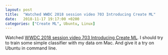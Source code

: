 ```yaml
---
layout: post
title:  "Watched WWDC 2018 session video 703 Introducing Create ML"
date:   2018-11-17 19:17:00 +0200
categories: ["Create ML", Ubuntu, Linux]
---
```

Watched [WWDC 2018 session video 703 Introducing Create ML](https://developer.apple.com/videos/play/wwdc2018/703/). I should try to train some simple classifier with my data om Mac. And give it a try on Ubuntu in command line.
